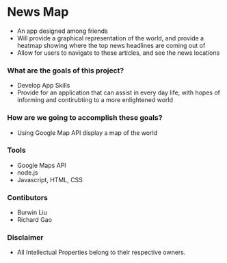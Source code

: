 # News Map
* An app designed among friends
* Will provide a graphical representation of the world, and provide a heatmap showing where the top news headlines are 
    coming out of
* Allow for users to navigate to these articles, and see the news locations

### What are the goals of this project?
* Develop App Skills
* Provide for an application that can assist in every day life, with hopes of informing and contirubting to a more 
    enlightened world

### How are we going to accomplish these goals?
* Using Google Map API display a map of the world

### Tools
* Google Maps API
* node.js
* Javascript, HTML, CSS 

### Contibutors
* Burwin Liu
* Richard Gao

### Disclaimer
* All Intellectual Properties belong to their respective owners.
